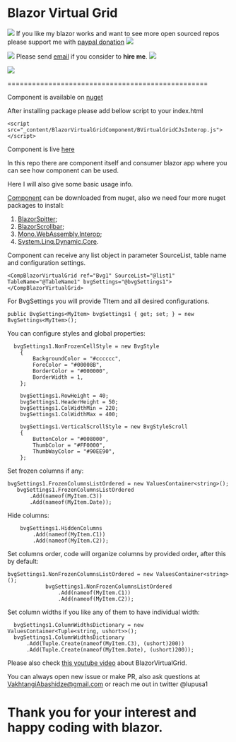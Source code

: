 # Blazor Virtual Grid

![](https://placehold.it/15/4747d1/000000?text=+) 
If you like my blazor works and want to see more open sourced repos please support me with [paypal donation](https://www.paypal.me/VakhtangiAbashidze/10)
![](https://placehold.it/15/4747d1/000000?text=+) 

![](https://placehold.it/15/00e600/000000?text=+) 
Please send [email](mailto:VakhtangiAbashidze@gmail.com) if you consider to **hire me**.
![](https://placehold.it/15/00e600/000000?text=+)     


![](https://placehold.it/15/ffffff/000000?text=+)  


=================================================

Component is available on [nuget](https://www.nuget.org/packages/BlazorVirtualGridComponent/)

After installing package please add bellow script to your index.html

```
<script src="_content/BlazorVirtualGridComponent/BVirtualGridCJsInterop.js"></script>
```



Component is live [here](https://lupblazordemos.z13.web.core.windows.net/PageVirtualGrid)

In this repo there are component itself and consumer blazor app where you can see how component can be used.

Here I will also give some basic usage info.

[Component](https://www.nuget.org/packages/BlazorVirtualGridComponent/) can be downloaded from nuget, also we need four more nuget packages to install:
1. [BlazorSpitter](https://www.nuget.org/packages/BlazorSplitterComponent/);
2. [BlazorScrollbar](https://www.nuget.org/packages/BlazorScrollbarComponent/);
3. [Mono.WebAssembly.Interop](https://www.nuget.org/packages/Mono.WebAssembly.Interop);
4. [System.Linq.Dynamic.Core](https://www.nuget.org/packages/System.Linq.Dynamic.Core/).


Component can receive any list object in parameter SourceList, table name and configuration settings.

`<CompBlazorVirtualGrid ref="Bvg1" SourceList="@list1" TableName="@TableName1" bvgSettings="@bvgSettings1"></CompBlazorVirtualGrid>`

For BvgSettings you will provide TItem and all desired configurations.

`public BvgSettings<MyItem> bvgSettings1 { get; set; } = new BvgSettings<MyItem>();`

You can configure styles and global properties:

```
  bvgSettings1.NonFrozenCellStyle = new BvgStyle
    {
        BackgroundColor = "#cccccc",
        ForeColor = "#00008B",
        BorderColor = "#000000",
        BorderWidth = 1,
    };

    bvgSettings1.RowHeight = 40;
    bvgSettings1.HeaderHeight = 50;
    bvgSettings1.ColWidthMin = 220;
    bvgSettings1.ColWidthMax = 400;

    bvgSettings1.VerticalScrollStyle = new BvgStyleScroll
    {
        ButtonColor = "#008000",
        ThumbColor = "#FF0000",
        ThumbWayColor = "#90EE90",
    };
```

Set frozen columns if any:
 ```
bvgSettings1.FrozenColumnsListOrdered = new ValuesContainer<string>();
    bvgSettings1.FrozenColumnsListOrdered
        .Add(nameof(MyItem.C3))
        .Add(nameof(MyItem.Date));
```

Hide columns:
```
    bvgSettings1.HiddenColumns
        .Add(nameof(MyItem.C1))
        .Add(nameof(MyItem.C2));
```

Set columns order, code will organize columns by provided order, after this by default:
```
bvgSettings1.NonFrozenColumnsListOrdered = new ValuesContainer<string>();
            bvgSettings1.NonFrozenColumnsListOrdered
                .Add(nameof(MyItem.C1))
                .Add(nameof(MyItem.C2));
```

Set column widths if you like any of them to have individual width:
```
  bvgSettings1.ColumnWidthsDictionary = new ValuesContainer<Tuple<string, ushort>>();
  bvgSettings1.ColumnWidthsDictionary
      .Add(Tuple.Create(nameof(MyItem.C3), (ushort)200))
      .Add(Tuple.Create(nameof(MyItem.Date), (ushort)200));
```

Please also check [this youtube video](https://www.youtube.com/watch?v=UDylcERISeY) about BlazorVirtualGrid.

You can always open new issue or make PR, also ask questions at VakhtangiAbashidze@gmail.com or reach me out in twitter @lupusa1

# Thank you for your interest and happy coding with blazor.




          



